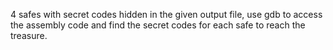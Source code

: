 4 safes with secret codes hidden in the given output file, use gdb to access the assembly code and find the secret codes for 
each safe to reach the treasure. 

